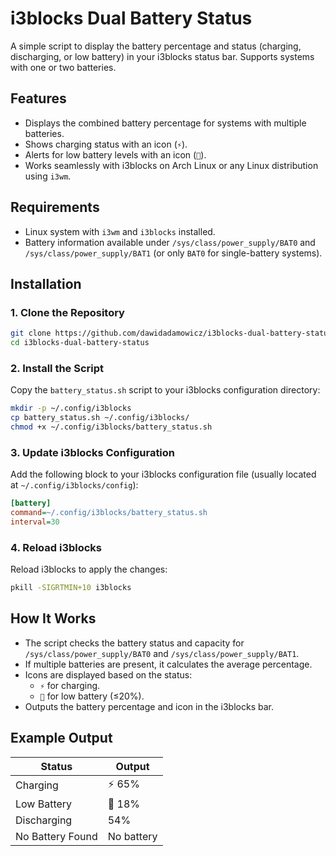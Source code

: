 # i3blocks Dual Battery Status

A simple script to display the battery percentage and status (charging, discharging, or low battery) in your i3blocks status bar. Supports systems with one or two batteries.

## Features

- Displays the combined battery percentage for systems with multiple batteries.
- Shows charging status with an icon (`⚡`).
- Alerts for low battery levels with an icon (`🔋`).
- Works seamlessly with i3blocks on Arch Linux or any Linux distribution using `i3wm`.

## Requirements

- Linux system with `i3wm` and `i3blocks` installed.
- Battery information available under `/sys/class/power_supply/BAT0` and `/sys/class/power_supply/BAT1` (or only `BAT0` for single-battery systems).

## Installation

### 1. Clone the Repository

```bash
git clone https://github.com/dawidadamowicz/i3blocks-dual-battery-status.git
cd i3blocks-dual-battery-status
```

### 2. Install the Script

Copy the `battery_status.sh` script to your i3blocks configuration directory:

```bash
mkdir -p ~/.config/i3blocks
cp battery_status.sh ~/.config/i3blocks/
chmod +x ~/.config/i3blocks/battery_status.sh
```

### 3. Update i3blocks Configuration

Add the following block to your i3blocks configuration file (usually located at `~/.config/i3blocks/config`):

```ini
[battery]
command=~/.config/i3blocks/battery_status.sh
interval=30
```

### 4. Reload i3blocks

Reload i3blocks to apply the changes:

```bash
pkill -SIGRTMIN+10 i3blocks
```

## How It Works

- The script checks the battery status and capacity for `/sys/class/power_supply/BAT0` and `/sys/class/power_supply/BAT1`.
- If multiple batteries are present, it calculates the average percentage.
- Icons are displayed based on the status:
  - `⚡` for charging.
  - `🔋` for low battery (≤20%).
- Outputs the battery percentage and icon in the i3blocks bar.

## Example Output

| Status          | Output     |
|------------------|------------|
| Charging         | ⚡ 65%     |
| Low Battery      | 🔋 18%     |
| Discharging      | 54%       |
| No Battery Found | No battery |
